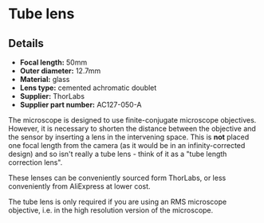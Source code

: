 # Tube lens
## Details
*   **Focal length:** 50mm
*   **Outer diameter:** 12.7mm
*   **Material:** glass
*   **Lens type:** cemented achromatic doublet
*   **Supplier:** ThorLabs
*   **Supplier part number:** AC127-050-A

The microscope is designed to use finite-conjugate microscope objectives.  However, it is necessary to shorten the distance between the objective and the sensor by inserting a lens in the intervening space.  This is **not** placed one focal length from the camera (as it would be in an infinity-corrected design) and so isn't really a tube lens - think of it as a "tube length correction lens".

These lenses can be conveniently sourced form ThorLabs, or less conveniently from AliExpress at lower cost.

The tube lens is only required if you are using an RMS microscope objective, i.e. in the high resolution version of the microscope.
